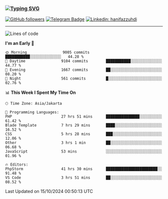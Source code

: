### [![Typing SVG](https://readme-typing-svg.herokuapp.com?font=lato&size=22&lines=Hi+There+👋)](https://git.io/typing-svg) 

[![GitHub followers](https://img.shields.io/github/followers/hanifazzuhdi?label=Follow&style=social)](https://github.com/hanifazzuhdi/?tab=follow) 
[![Telegram Badge](https://img.shields.io/badge/-hanif0198-blue?style=social&logo=telegram&link=https://www.t.me/hanif0198/)](https://www.t.me/hanif0198/) 
[![Linkedin: hanifazzuhdi](https://img.shields.io/badge/-hanifazzuhdi-blue?style=flat-square&logo=Linkedin&logoColor=white&link=https://www.linkedin.com/in/hanif-az-zuhdi-69688019b/)](https://www.linkedin.com/in/hanif-az-zuhdi-69688019b/) 

<hr/>

<!--START_SECTION:waka-->
![Lines of code](https://img.shields.io/badge/From%20Hello%20World%20I%27ve%20Written-69.8%20million%20lines%20of%20code-blue)

**I'm an Early 🐤** 

```text
🌞 Morning                9005 commits        ███████████░░░░░░░░░░░░░░   44.28 % 
🌆 Daytime                9104 commits        ███████████░░░░░░░░░░░░░░   44.77 % 
🌃 Evening                1667 commits        ██░░░░░░░░░░░░░░░░░░░░░░░   08.20 % 
🌙 Night                  561 commits         █░░░░░░░░░░░░░░░░░░░░░░░░   02.76 % 
```


📊 **This Week I Spent My Time On** 

```text
🕑︎ Time Zone: Asia/Jakarta

💬 Programming Languages: 
PHP                      27 hrs 51 mins      ███████████████░░░░░░░░░░   61.42 % 
Blade Template           7 hrs 29 mins       ████░░░░░░░░░░░░░░░░░░░░░   16.52 % 
CSS                      5 hrs 28 mins       ███░░░░░░░░░░░░░░░░░░░░░░   12.06 % 
Other                    3 hrs 1 min         ██░░░░░░░░░░░░░░░░░░░░░░░   06.68 % 
JavaScript               53 mins             ░░░░░░░░░░░░░░░░░░░░░░░░░   01.96 % 

🔥 Editors: 
PhpStorm                 41 hrs 30 mins      ███████████████████████░░   91.48 % 
VS Code                  3 hrs 51 mins       ██░░░░░░░░░░░░░░░░░░░░░░░   08.52 % 
```


 Last Updated on 15/10/2024 00:50:13 UTC
<!--END_SECTION:waka-->
